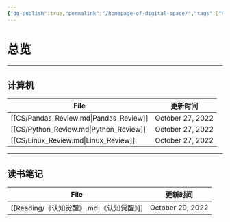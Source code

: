 ```yaml
---
{"dg-publish":true,"permalink":"/homepage-of-digital-space/","tags":["Homepage","gardenEntry"]}
---
```



# 总览

---
## 计算机

| File                                   | 更新时间             |
| -------------------------------------- | ---------------- |
| [[CS/Pandas_Review.md\|Pandas_Review]] | October 27, 2022 |
| [[CS/Python_Review.md\|Python_Review]] | October 27, 2022 |
| [[CS/Linux_Review.md\|Linux_Review]]   | October 27, 2022 |

---
## 读书笔记
| File                          | 更新时间             |
| ----------------------------- | ---------------- |
| [[Reading/《认知觉醒》.md\|《认知觉醒》]] | October 29, 2022 |


